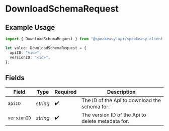 # DownloadSchemaRequest

## Example Usage

```typescript
import { DownloadSchemaRequest } from "@speakeasy-api/speakeasy-client-sdk-typescript/sdk/models/operations";

let value: DownloadSchemaRequest = {
  apiID: "<id>",
  versionID: "<id>",
};
```

## Fields

| Field                                             | Type                                              | Required                                          | Description                                       |
| ------------------------------------------------- | ------------------------------------------------- | ------------------------------------------------- | ------------------------------------------------- |
| `apiID`                                           | *string*                                          | :heavy_check_mark:                                | The ID of the Api to download the schema for.     |
| `versionID`                                       | *string*                                          | :heavy_check_mark:                                | The version ID of the Api to delete metadata for. |
